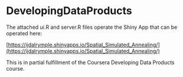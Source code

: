 # DevelopingDataProducts
The attached ui.R and server.R files operate the Shiny App that can be operated here:

[https://ijdalrymple.shinyapps.io/Spatial_Simulated_Annealing/](https://ijdalrymple.shinyapps.io/Spatial_Simulated_Annealing/)

This is in partial fulfillment of the Coursera Developing Data Products course.  
